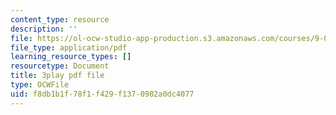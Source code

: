 ```yaml
---
content_type: resource
description: ''
file: https://ol-ocw-studio-app-production.s3.amazonaws.com/courses/9-00sc-introduction-to-psychology-fall-2011/f8db1b1f78f1f429f1370982a0dc4077_76O3rulk844.pdf
file_type: application/pdf
learning_resource_types: []
resourcetype: Document
title: 3play pdf file
type: OCWFile
uid: f8db1b1f-78f1-f429-f137-0982a0dc4077
---
```


